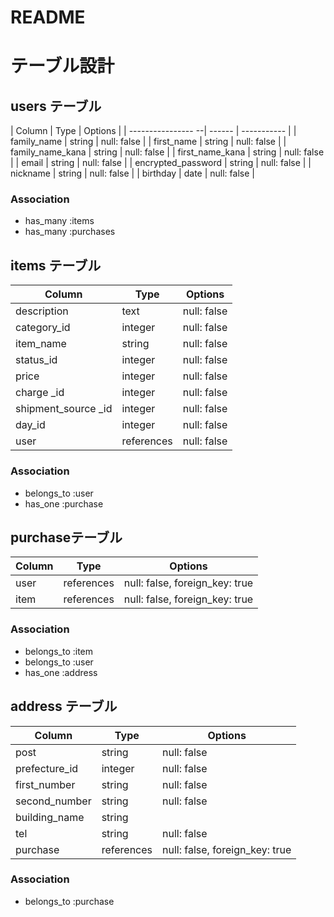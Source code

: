 # README

# テーブル設計

## users テーブル

| Column             | Type   | Options     |
| ---------------- --| ------ | ----------- |
| family_name        | string | null: false |
| first_name         | string | null: false |
| family_name_kana   | string | null: false |
| first_name_kana    | string | null: false |
| email              | string | null: false |
| encrypted_password | string | null: false |
| nickname           | string | null: false |
| birthday           | date   | null: false |

### Association

- has_many :items
- has_many :purchases

## items テーブル

| Column              | Type       | Options     |
| ------------------- | ---------- | ----------- |
| description         | text       | null: false |
| category_id         | integer    | null: false |
| item_name           | string     | null: false |
| status_id           | integer    | null: false |
| price               | integer    | null: false |
| charge _id          | integer    | null: false |
| shipment_source _id | integer    | null: false |
| day_id              | integer    | null: false |
| user                | references | null: false |


### Association

- belongs_to :user
- has_one :purchase


## purchaseテーブル

| Column   | Type       | Options                        |
| -------- | ---------- | ------------------------------ |
| user     | references | null: false, foreign_key: true |
| item     | references | null: false, foreign_key: true |


### Association

- belongs_to :item
- belongs_to :user
- has_one :address

## address テーブル

| Column        | Type       | Options                        |
| ------------- | ---------- | ------------------------------ |
| post          | string     | null: false                    |
| prefecture_id | integer    | null: false                    |
| first_number  | string     | null: false                    |
| second_number | string     | null: false                    |
| building_name | string     |                                |
| tel           | string     | null: false                    |
| purchase      | references | null: false, foreign_key: true |


### Association

- belongs_to :purchase
